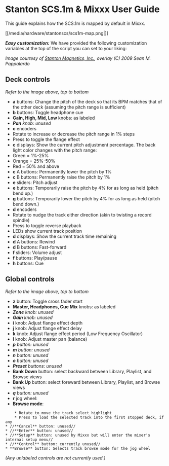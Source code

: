 # Stanton SCS.1m & Mixxx User Guide

This guide explains how the SCS.1m is mapped by default in Mixxx.

[[/media/hardware/stantonscs/scs1m-map.png|]]

***Easy customization:*** We have provided the following customization
variables at the top of the script you can set to your liking:

*Image courtesy of [Stanton Magnetics, Inc.](http://www.stantondj.com),
overlay (C) 2009 Sean M. Pappalardo*

## Deck controls

*Refer to the image above, top to bottom*

  - **a** buttons: Change the pitch of the deck so that its BPM matches
    that of the other deck (assuming the pitch range is sufficient)
  - **b** buttons: Toggle headphone cue
  - **Gain, High, Mid, Low** knobs: as labeled
  - ***Pan** knob: unused*
  - **c** encoders
  - Rotate to increase or decrease the pitch range in 1% steps
  - Press to toggle the flange effect
  - **c** displays: Show the current pitch adjustment percentage. The
    back light color changes with the pitch range:
  - Green = 1%-25%
  - Orange = 25%-50%
  - Red = 50% and above
  - **c** A buttons: Permanently lower the pitch by 1%
  - **c** B buttons: Permanently raise the pitch by 1%
  - **e** sliders: Pitch adjust
  - **e** buttons: Temporarily raise the pitch by 4% for as long as held
    (pitch bend up.)
  - **g** buttons: Temporarily lower the pitch by 4% for as long as held
    (pitch bend down.)
  - **d** encoders
  - Rotate to nudge the track either direction (akin to twisting a
    record spindle)
  - Press to toggle reverse playback
  - LEDs show current track position
  - **d** displays: Show the current track time remaining
  - **d** A buttons: Rewind
  - **d** B buttons: Fast-forward
  - **f** sliders: Volume adjust
  - **f** buttons: Play/pause
  - **h** buttons: Cue

## Global controls

*Refer to the image above, top to bottom*

  - **z** button: Toggle cross fader start
  - **Master, Headphones, Cue Mix** knobs: as labeled
  - ***Zone** knob: unused*
  - ***Gain** knob: unused*
  - **i** knob: Adjust flange effect depth
  - **j** knob: Adjust flange effect delay
  - **k** knob: Adjust flange effect period (Low Frequency Oscillator)
  - **l** knob: Adjust master pan (balance)
  - ***p** button: unused*
  - ***m** button: unused*
  - ***n** button: unused*
  - ***o** button: unused*
  - ***Preset** buttons: unused*
  - **Bank Down** button: select backward between Library, Playlist, and
    Browse views
  - **Bank Up** button: select foreward between Library, Playlist, and
    Browse views
  - ***q** button: unused*
  - **r** jog wheel:
  - **Browse mode**:

<!-- end list -->

``` 
    * Rotate to move the track select highlight
    * Press to load the selected track into the first stopped deck, if any
* //**Cancel** button: unused//
* //**Enter** button: unused//
* //**Setup** button: unused by Mixxx but will enter the mixer's internal setup menu//
* //**Control** button: currently unused//
* **Browse** button: Selects track browse mode for the jog wheel
```

*(Any unlabeled controls are not currently used.)*
